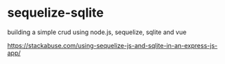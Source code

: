 # sequelize-sqlite
building a simple crud using node.js, sequelize, sqlite and vue


https://stackabuse.com/using-sequelize-js-and-sqlite-in-an-express-js-app/
